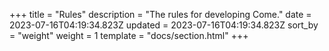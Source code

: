 +++
title = "Rules"
description = "The rules for developing Come."
date = 2023-07-16T04:19:34.823Z
updated = 2023-07-16T04:19:34.823Z
sort_by = "weight"
weight = 1
template = "docs/section.html"
+++
